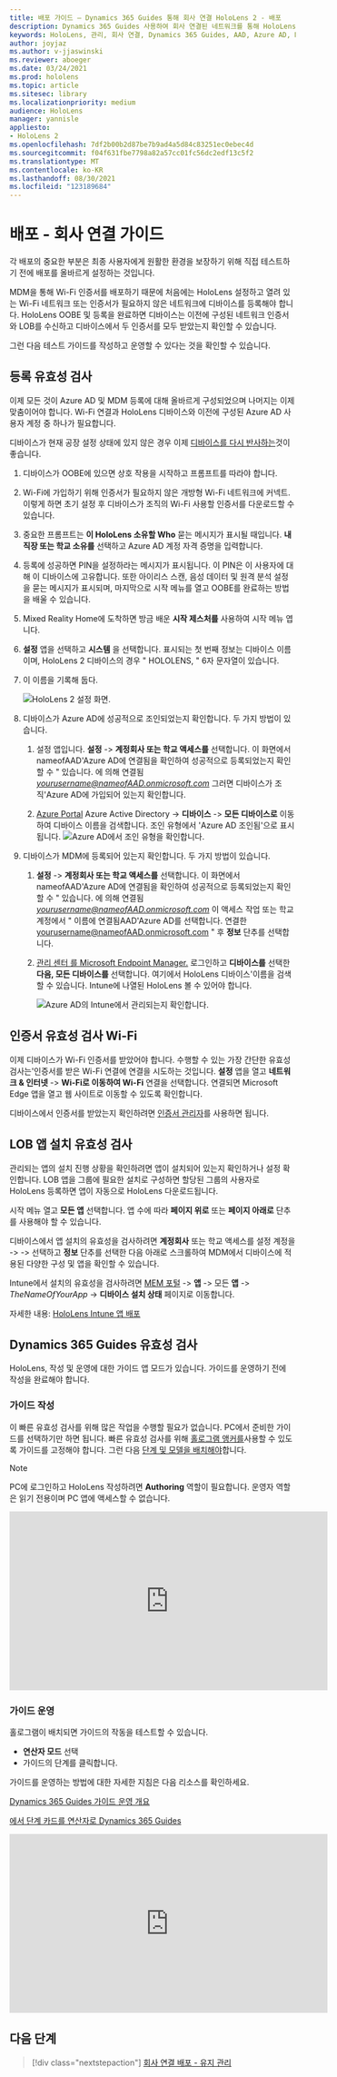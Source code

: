 ```yaml
---
title: 배포 가이드 – Dynamics 365 Guides 통해 회사 연결 HoloLens 2 - 배포
description: Dynamics 365 Guides 사용하여 회사 연결된 네트워크를 통해 HoloLens 2 디바이스의 배포를 설정하는 방법을 알아봅니다.
keywords: HoloLens, 관리, 회사 연결, Dynamics 365 Guides, AAD, Azure AD, MDM, Mobile 장치 관리
author: joyjaz
ms.author: v-jjaswinski
ms.reviewer: aboeger
ms.date: 03/24/2021
ms.prod: hololens
ms.topic: article
ms.sitesec: library
ms.localizationpriority: medium
audience: HoloLens
manager: yannisle
appliesto:
- HoloLens 2
ms.openlocfilehash: 7df2b00b2d87be7b9ad4a5d84c83251ec0ebec4d
ms.sourcegitcommit: f04f631fbe7798a82a57cc01fc56dc2edf13c5f2
ms.translationtype: MT
ms.contentlocale: ko-KR
ms.lasthandoff: 08/30/2021
ms.locfileid: "123189684"
---
```

# <a name="deploy---corporate-connected-guide"></a>배포 - 회사 연결 가이드

각 배포의 중요한 부분은 최종 사용자에게 원활한 환경을 보장하기 위해 직접 테스트하기 전에 배포를 올바르게 설정하는 것입니다.

MDM을 통해 Wi-Fi 인증서를 배포하기 때문에 처음에는 HoloLens 설정하고 열려 있는 Wi-Fi 네트워크 또는 인증서가 필요하지 않은 네트워크에 디바이스를 등록해야 합니다. HoloLens OOBE 및 등록을 완료하면 디바이스는 이전에 구성된 네트워크 인증서와 LOB를 수신하고 디바이스에서 두 인증서를 모두 받았는지 확인할 수 있습니다.

그런 다음 테스트 가이드를 작성하고 운영할 수 있다는 것을 확인할 수 있습니다.

## <a name="enrollment-validation"></a>등록 유효성 검사

이제 모든 것이 Azure AD 및 MDM 등록에 대해 올바르게 구성되었으며 나머지는 이제 맞춤이어야 합니다. Wi-Fi 연결과 HoloLens 디바이스와 이전에 구성된 Azure AD 사용자 계정 중 하나가 필요합니다.

디바이스가 현재 공장 설정 상태에 있지 않은 경우 이제 [디바이스를 다시 반사하는](/hololens/hololens-recovery#clean-reflash-the-device)것이 좋습니다.

1. 디바이스가 OOBE에 있으면 상호 작용을 시작하고 프롬프트를 따라야 합니다.

2. Wi-Fi에 가입하기 위해 인증서가 필요하지 않은 개방형 Wi-Fi 네트워크에 커넥트. 이렇게 하면 초기 설정 후 디바이스가 조직의 Wi-Fi 사용할 인증서를 다운로드할 수 있습니다.

3. 중요한 프롬프트는 **이 HoloLens 소유할 Who** 묻는 메시지가 표시될 때입니다. **내 직장 또는 학교 소유를** 선택하고 Azure AD 계정 자격 증명을 입력합니다.

4. 등록에 성공하면 PIN을 설정하라는 메시지가 표시됩니다. 이 PIN은 이 사용자에 대해 이 디바이스에 고유합니다. 또한 아이리스 스캔, 음성 데이터 및 원격 분석 설정을 묻는 메시지가 표시되며, 마지막으로 시작 메뉴를 열고 OOBE를 완료하는 방법을 배울 수 있습니다.

5. Mixed Reality Home에 도착하면 방금 배운 **시작 제스처를** 사용하여 시작 메뉴 엽니다.

6. **설정** 앱을 선택하고 **시스템** 을 선택합니다. 표시되는 첫 번째 정보는 디바이스 이름이며, HoloLens 2 디바이스의 경우 &quot; HOLOLENS, &quot; 6자 문자열이 있습니다.

7. 이 이름을 기록해 둡다.

    ![HoloLens 2 설정 화면.](./images/hololens2-settings-about.jpg)

8. 디바이스가 Azure AD에 성공적으로 조인되었는지 확인합니다. 두 가지 방법이 있습니다.

    1.  설정 앱입니다. **설정**   ->  **계정회사 또는 학교 액세스를** 선택합니다. 이 화면에서 nameofAAD&#39;Azure AD에 연결됨을 확인하여 성공적으로 등록되었는지 확인할 수 &quot; 있습니다. 에 의해 연결됨 *yourusername@nameofAAD.onmicrosoft.com* 그러면 디바이스가 조직&#39;Azure AD에 가입되어 있는지 확인합니다.

    1. [Azure Portal](https://portal.azure.com/#home) Azure Active Directory   ->  **디바이스**  ->  **모든 디바이스로** 이동하여 디바이스 이름을 검색합니다. 조인 유형에서 'Azure AD 조인됨'으로 표시됩니다.
        ![Azure AD에서 조인 유형을 확인합니다.](./images/hololens2-devices-all-devices.png)

9. 디바이스가 MDM에 등록되어 있는지 확인합니다. 두 가지 방법이 있습니다.

    1. **설정**   ->  **계정회사 또는 학교 액세스를** 선택합니다. 이 화면에서 nameofAAD&#39;Azure AD에 연결됨을 확인하여 성공적으로 등록되었는지 확인할 수 &quot; 있습니다. 에 의해 연결됨 *yourusername@nameofAAD.onmicrosoft.com* 이 액세스 작업 또는 학교 계정에서 &quot; 이름에 연결됨AAD&#39;Azure AD를 선택합니다. 연결한 yourusername@nameofAAD.onmicrosoft.com &quot; 후 **정보** 단추를 선택합니다.

    1. [관리 센터 를 Microsoft Endpoint Manager.](https://endpoint.microsoft.com/#home) 로그인하고  **디바이스를**  선택한  **다음, 모든 디바이스를** 선택합니다. 여기에서 HoloLens 디바이스&#39;이름을 검색할 수 있습니다. Intune에 나열된 HoloLens 볼 수 있어야 합니다.

        ![Azure AD의 Intune에서 관리되는지 확인합니다.](./images/hololens2-devices-all-devices2.png)


## <a name="wi-fi-certificate-validation"></a>인증서 유효성 검사 Wi-Fi

이제 디바이스가 Wi-Fi 인증서를 받았어야 합니다. 수행할 수 있는 가장 간단한 유효성 검사는&#39;인증서를 받은 Wi-Fi 연결에 연결을 시도하는 것입니다. **설정** 앱을 열고 **네트워크 &amp; 인터넷**  ->  **Wi-Fi로 이동하여 Wi-Fi** 연결을 선택합니다. 연결되면 Microsoft Edge 앱을 열고 웹 사이트로 이동할 수 있도록 확인합니다.

디바이스에서 인증서를 받았는지 확인하려면 [인증서 관리자](/hololens/certificate-manager)를 사용하면 됩니다.

## <a name="validate-lob-app-install"></a>LOB 앱 설치 유효성 검사

관리되는 앱의 설치 진행 상황을 확인하려면 앱이 설치되어 있는지 확인하거나 설정 확인합니다. LOB 앱을 그룹에 필요한 설치로 구성하면 할당된 그룹의 사용자로 HoloLens 등록하면 앱이 자동으로 HoloLens 다운로드됩니다.

시작 메뉴 열고 **모든 앱** 선택합니다. 앱 수에 따라 **페이지 위로** 또는 **페이지 아래로** 단추를 사용해야 할 수 있습니다.

디바이스에서 앱 설치의 유효성을 검사하려면 **계정회사** 또는 학교 액세스를 설정 계정을  ->    ->  선택하고 **정보** 단추를 선택한 다음 아래로 스크롤하여 MDM에서 디바이스에 적용된 다양한 구성 및 앱을 확인할 수 있습니다.

Intune에서 설치의 유효성을 검사하려면 [MEM 포털](https://endpoint.microsoft.com/#home)  ->  **앱** -> 모든 **앱**  -> *TheNameOfYourApp*  ->  **디바이스 설치 상태** 페이지로 이동합니다.

자세한 내용: [HoloLens Intune 앱 배포](/hololens/app-deploy-intune)

## <a name="validate-dynamics-365-guides"></a>Dynamics 365 Guides 유효성 검사

HoloLens, 작성 및 운영에 대한 가이드 앱 모드가 있습니다. 가이드를 운영하기 전에 작성을 완료해야 합니다.

### <a name="authoring-the-guide"></a>가이드 작성

이 빠른 유효성 검사를 위해 많은 작업을 수행할 필요가 없습니다. PC에서 준비한 가이드를 선택하기만 하면 됩니다. 빠른 유효성 검사를 위해 [홀로그램 앵커를](/dynamics365/mixed-reality/guides/hololens-app-anchor)사용할 수 있도록 가이드를 고정해야 합니다. 그런 다음 [단계 및 모델을 배치해야](/dynamics365/mixed-reality/guides/hololens-app-orientation)합니다.

>[!NOTE]
> PC에 로그인하고 HoloLens 작성하려면 **Authoring** 역할이 필요합니다. 운영자 역할은 읽기 전용이며 PC 앱에 액세스할 수 없습니다.

<iframe width="560" height="315" src="https://www.youtube.com/embed/poE7s7_zWDE" frameborder="0" allow="accelerometer; autoplay; clipboard-write; encrypted-media; gyroscope; picture-in-picture" allowfullscreen></iframe>

### <a name="operating-the-guide"></a>가이드 운영

홀로그램이 배치되면 가이드의 작동을 테스트할 수 있습니다. 
- **연산자 모드** 선택
- 가이드의 단계를 클릭합니다.

가이드를 운영하는 방법에 대한 자세한 지침은 다음 리소스를 확인하세요.

[Dynamics 365 Guides 가이드 운영 개요](/dynamics365/mixed-reality/guides/operator-overview)

[에서 단계 카드를 연산자로 Dynamics 365 Guides](/dynamics365/mixed-reality/guides/operator-step-card-orientation)

<iframe width="560" height="315" src="https://www.youtube.com/embed/9s41BKGHVL8" frameborder="0" allow="accelerometer; autoplay; clipboard-write; encrypted-media; gyroscope; picture-in-picture" allowfullscreen></iframe>

## <a name="next-step"></a>다음 단계 
> [!div class="nextstepaction"]
> [회사 연결 배포 - 유지 관리](hololens2-corp-connected-maintain.md)

